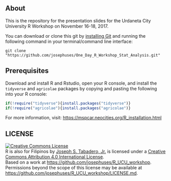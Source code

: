 ## About

This is the repository for the presentation slides for the Urdaneta City University R Workshop on November 16-18, 2017.

You can download or clone this git by [installing Git](https://git-scm.com/book/en/v2/Getting-Started-Installing-Git) and running the following command in your terminal/command line interface:


```
git clone "https://github.com/josephuses/One_Day_R_Workshop_Stat_Analysis.git"
```

## Prerequisites

Download and install R and Rstudio, open your R console, and install the `tidyverse` and `agricolae` packages by copying and pasting the following into your R console:

```r
if(!require("tidyverse"){install.packages("tidyverse")}
if(!require("agricolae"){install.packages("agricolae")}
```

For more information, visit: https://mspcar.neocities.org/R_installation.html


## LICENSE

<a rel="license" href="http://creativecommons.org/licenses/by/4.0/"><img alt="Creative Commons License" style="border-width:0" src="https://i.creativecommons.org/l/by/4.0/88x31.png" /></a><br /><span xmlns:dct="http://purl.org/dc/terms/" property="dct:title">R is also for Filipinos</span> by <a xmlns:cc="http://creativecommons.org/ns#" href="https://github.com/josephuses/R_UCU_workshop" property="cc:attributionName" rel="cc:attributionURL">Joseph S. Tabadero, Jr.</a> is licensed under a <a rel="license" href="http://creativecommons.org/licenses/by/4.0/">Creative Commons Attribution 4.0 International License</a>.<br />Based on a work at <a xmlns:dct="http://purl.org/dc/terms/" href="https://github.com/josephuses/R_UCU_workshop" rel="dct:source">https://github.com/josephuses/R_UCU_workshop</a>.<br />Permissions beyond the scope of this license may be available at <a xmlns:cc="http://creativecommons.org/ns#" href="https://github.com/josephuses/R_UCU_workshop/LICENSE.md" rel="cc:morePermissions">https://github.com/josephuses/R_UCU_workshop/LICENSE.md</a>.


